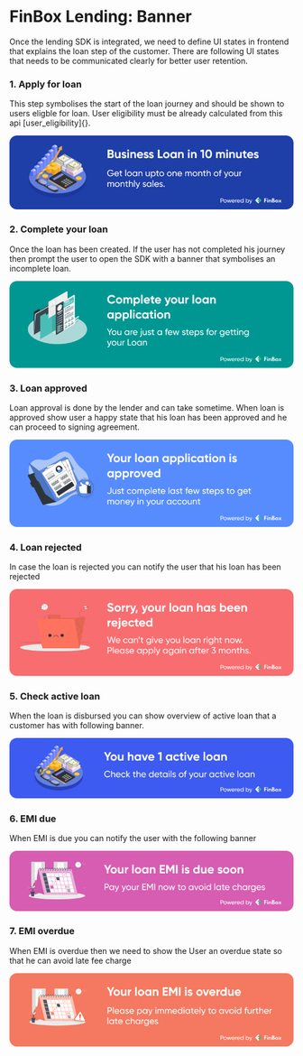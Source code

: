 # FinBox Lending: Banner

Once the lending SDK is integrated, we need to define UI states in frontend that explains the loan step of the customer. There are following UI states that needs to be communicated clearly for better user retention.

### 1. Apply for loan

This step symbolises the start of the loan journey and should be shown to users eligble for loan. User eligibility must be already calculated from this api [user_eligibility]{}.

<img src="/apply_for_loan.svg" alt="Apply for loan" />

### 2. Complete your loan

Once the loan has been created. If the user has not completed his journey then prompt the user to open the SDK with a banner that symbolises an incomplete loan.

<img src="/incomplete_loan.svg" alt="Incomplete loan" />

### 3. Loan approved

Loan approval is done by the lender and can take sometime. When loan is approved show user a happy state that his loan has been approved and he can proceed to signing agreement.

<img src="/loan_approved.svg" alt="Loan Approved" />

### 4. Loan rejected

In case the loan is rejected you can notify the user that his loan has been rejected

<img src="/loan_rejected.svg" alt="Loan rejected" />

### 5. Check active loan

When the loan is disbursed you can show overview of active loan that a customer has with following banner.

<img src="/active_loan.svg" alt="Active loan" />

### 6. EMI due

When EMI is due you can notify the user with the following banner

<img src="/emi_due.svg" alt="EMI due" />

### 7. EMI overdue

When EMI is overdue then we need to show the User an overdue state so that he can avoid late fee charge

<img src="/emi_overdue.svg" alt="EMI overdue" />